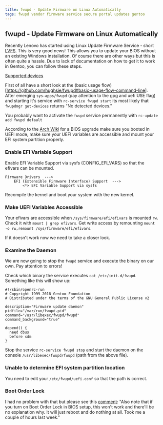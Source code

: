 ```yaml
---
title: fwupd - Update Firmware on Linux Automatically
tags: fwupd vendor firmware service secure portal updates gentoo
---
```


## fwupd - Update Firmware on Linux Automatically

Recently Lenovo has started using Linux Update Firmware Service - short
[LVFS](https://fwupd.org/). This is very good news! This allows you to update
your BIOS without an existing Windows installation. Of course there are other
ways but this is often quite a hassle. Due to lack of documentation on how to get
it to work in Gentoo, you can follow these steps.

[Supported devices](https://fwupd.org/lvfs/devicelist)

First of all have a short look at the (basic usage
flow)[https://github.com/hughsie/fwupd#basic-usage-flow-command-line]. After
emerging `sys-apps/fwupd` (pay attention to the gpg and uefi USE flag) and
starting it's service with `rc-service fwupd start` its most likely that
`fwupdmgr get-devices` returns "No detected devices." 

You probably want to activate the `fwupd` service permanently with `rc-update add
fwupd default`

According to the [Arch
Wiki](https://wiki.archlinux.org/index.php/fwupd#Setup_for_UEFI_BIOS_upgrade)
for a BIOS upgrade make sure you booted in UEFI mode, make sure your UEFI
variables are accessible and mount your EFI system partition properly.

### Enable EFI Variable Support

Enable EFI Variable Support via sysfs (CONFIG_EFI_VARS) so that the efivars can
be mounted.

```
Firmware Drivers  --->
    EFI (Extensible Firmware Interface) Support  --->
        <*> EFI Variable Support via sysfs
```

Recompile the kernel and boot your system with the new kernel.

### Make UEFI Variables Accessible

Your efivars are accessible when `/sys/firmware/efi/efivars` is mounted `rw`.
Check it with `mount | grep efivars`. Get write access by remounting `mount -o
rw,remount /sys/firmware/efi/efivars`.

If it doesn't work now we need to take a closer look.

### Examine the Daemon

We are now going to stop the `fwupd` service and execute the binary on our own.
Pay attention to errors!

Check which binary the service executes `cat /etc/init.d/fwupd`. Something like
this will show up:

```
#!/sbin/openrc-run
# Copyright 1999-2018 Gentoo Foundation
# Distributed under the terms of the GNU General Public License v2

description="Firmware update daemon"
pidfile="/var/run/fwupd.pid"
command="/usr/libexec/fwupd/fwupd"
command_background="true"

depend() {
  need dbus
  before xdm
}
```

Stop the service `rc-service fwupd stop` and start the daemon on the console
`/usr/libexec/fwupd/fwupd` (path from the above file).

### Unable to determine EFI system partition location

You need to edit your `/etc/fwupd/uefi.conf` so that the path is correct.

### Boot Order Lock

I had no problem with that but please see this
[comment](https://www.reddit.com/r/thinkpad/comments/949a1h/lenovo_has_started_using_lvfs/e3jcnma):
"Also note that if you turn on Boot Order Lock in BIOS setup, this won't work
and there'll be no explanation why. It will just reboot and do nothing at all.
Took me a couple of hours last week."
